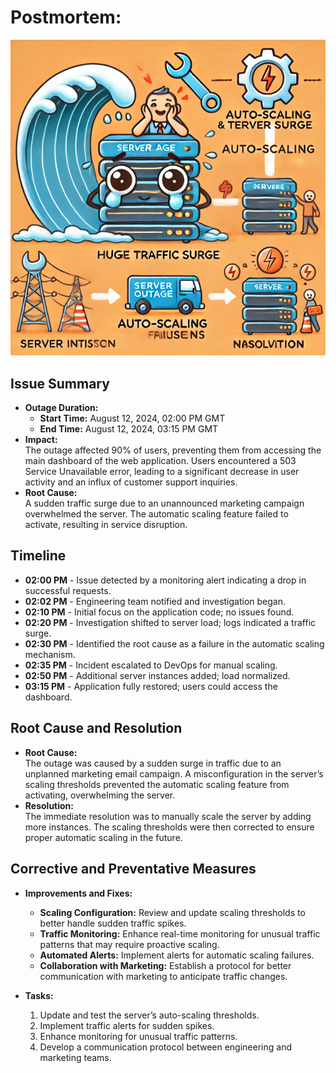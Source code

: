 # Postmortem:

![Server Outage Diagram](https://github.com/Bothina-cs3/alx-system_engineering-devops/blob/master/0x19-postmortem/image.png) 

## Issue Summary
- **Outage Duration:**  
  - **Start Time:** August 12, 2024, 02:00 PM GMT  
  - **End Time:** August 12, 2024, 03:15 PM GMT
- **Impact:**  
  The outage affected 90% of users, preventing them from accessing the main dashboard of the web application. Users encountered a 503 Service Unavailable error, leading to a significant decrease in user activity and an influx of customer support inquiries.
- **Root Cause:**  
  A sudden traffic surge due to an unannounced marketing campaign overwhelmed the server. The automatic scaling feature failed to activate, resulting in service disruption.

## Timeline
- **02:00 PM** - Issue detected by a monitoring alert indicating a drop in successful requests.
- **02:02 PM** - Engineering team notified and investigation began.
- **02:10 PM** - Initial focus on the application code; no issues found.
- **02:20 PM** - Investigation shifted to server load; logs indicated a traffic surge.
- **02:30 PM** - Identified the root cause as a failure in the automatic scaling mechanism.
- **02:35 PM** - Incident escalated to DevOps for manual scaling.
- **02:50 PM** - Additional server instances added; load normalized.
- **03:15 PM** - Application fully restored; users could access the dashboard.

## Root Cause and Resolution
- **Root Cause:**  
  The outage was caused by a sudden surge in traffic due to an unplanned marketing email campaign. A misconfiguration in the server’s scaling thresholds prevented the automatic scaling feature from activating, overwhelming the server.
- **Resolution:**  
  The immediate resolution was to manually scale the server by adding more instances. The scaling thresholds were then corrected to ensure proper automatic scaling in the future.

## Corrective and Preventative Measures
- **Improvements and Fixes:**
  - **Scaling Configuration:** Review and update scaling thresholds to better handle sudden traffic spikes.
  - **Traffic Monitoring:** Enhance real-time monitoring for unusual traffic patterns that may require proactive scaling.
  - **Automated Alerts:** Implement alerts for automatic scaling failures.
  - **Collaboration with Marketing:** Establish a protocol for better communication with marketing to anticipate traffic changes.

- **Tasks:**
  1. Update and test the server’s auto-scaling thresholds.
  2. Implement traffic alerts for sudden spikes.
  3. Enhance monitoring for unusual traffic patterns.
  4. Develop a communication protocol between engineering and marketing teams.
